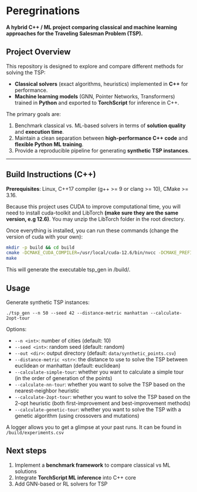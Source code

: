 # Peregrinations

**A hybrid C++ / ML project comparing classical and machine learning approaches for the Traveling Salesman Problem (TSP).**

## Project Overview

This repository is designed to explore and compare different methods for solving the TSP:

- **Classical solvers** (exact algorithms, heuristics) implemented in **C++** for performance.  
- **Machine learning models** (GNN, Pointer Networks, Transformers) trained in **Python** and exported to **TorchScript** for inference in C++.  

The primary goals are:

1. Benchmark classical vs. ML-based solvers in terms of **solution quality** and **execution time**.  
2. Maintain a clean separation between **high-performance C++ code** and **flexible Python ML training**.  
3. Provide a reproducible pipeline for generating **synthetic TSP instances**.

---

## Build Instructions (C++)

**Prerequisites**: Linux, C++17 compiler (g++ >= 9 or clang >= 10), CMake >= 3.16.
  

Because this project uses CUDA to improve computational time, you will need to install cuda-toolkit and LibTorch **(make sure they are the same version, e.g 12.6)**. You may unzip the LibTorch folder in the root directory.


Once everything is installed, you can run these commands (change the version of cuda with your own):
```bash
mkdir -p build && cd build
cmake -DCMAKE_CUDA_COMPILER=/usr/local/cuda-12.6/bin/nvcc -DCMAKE_PREFIX_PATH=../libtorch ..
make
```

This will generate the executable tsp_gen in /build/.


## Usage

Generate synthetic TSP instances:

```./tsp_gen --n 50 --seed 42 --distance-metric manhattan --calculate-2opt-tour```

Options:
- `--n <int>`: number of cities (default: 10)
- `--seed <int>`: random seed (default: random)
- `--out <dir>`: output directory (default: `data/synthetic_points.csv`)
- `--distance-metric <str>`: the distance to use to solve the TSP between euclidean or manhattan (default: euclidean)
- `--calculate-simple-tour`: whether you want to calculate a simple tour (in the order of generation of the points)
- `--calculate-nn-tour`: whether you want to solve the TSP based on the nearest-neighbor heuristic
- `--calculate-2opt-tour`: whether you want to solve the TSP based on the 2-opt heuristic (both first-improvement and best-improvement methods)
- `--calculate-genetic-tour`: whether you want to solve the TSP with a genetic algorithm (using crossovers and mutations)

A logger allows you to get a glimpse at your past runs. It can be found in `/build/experiments.csv`

## Next steps

1. Implement a **benchmark framework** to compare classical vs ML solutions
2. Integrate **TorchScript ML inference** into C++ core
3. Add GNN-based or RL solvers for TSP